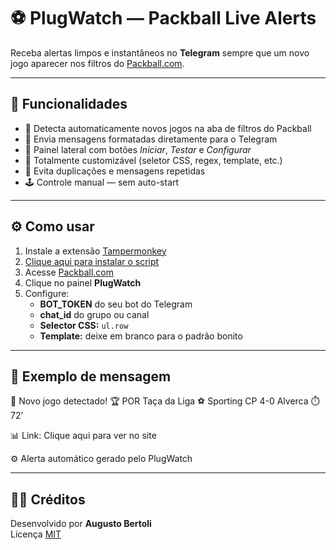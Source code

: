# ⚽ PlugWatch — Packball Live Alerts

Receba alertas limpos e instantâneos no **Telegram** sempre que um novo jogo aparecer nos filtros do [Packball.com](https://packball.com/).

---

## 🧠 Funcionalidades

- 🔔 Detecta automaticamente novos jogos na aba de filtros do Packball  
- 💬 Envia mensagens formatadas diretamente para o Telegram  
- 🧩 Painel lateral com botões *Iniciar*, *Testar* e *Configurar*  
- 🎨 Totalmente customizável (seletor CSS, regex, template, etc.)  
- 🚫 Evita duplicações e mensagens repetidas  
- 🕹️ Controle manual — sem auto-start

---

## ⚙️ Como usar

1. Instale a extensão [Tampermonkey](https://www.tampermonkey.net/)
2. [Clique aqui para instalar o script](https://raw.githubusercontent.com/augustobertoli/plugwatch-packball/main/PlugWatch.user.js)
3. Acesse [Packball.com](https://packball.com/)
4. Clique no painel **PlugWatch**  
5. Configure:
   - **BOT_TOKEN** do seu bot do Telegram  
   - **chat_id** do grupo ou canal  
   - **Selector CSS:** `ul.row`  
   - **Template:** deixe em branco para o padrão bonito  

---

## 🧾 Exemplo de mensagem

🚨 Novo jogo detectado!
🏆 POR Taça da Liga
⚽ Sporting CP 4-0 Alverca
⏱️ 72’

📊 Link: Clique aqui para ver no site

⚙️ Alerta automático gerado pelo PlugWatch


---

## 🧑‍💻 Créditos

Desenvolvido por **Augusto Bertoli**  
Licença [MIT](LICENSE)

